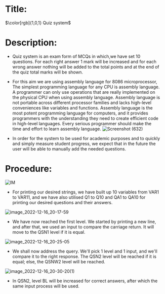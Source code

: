# Title:
$\color[rgb]{1,0,1} Quiz system$

# Description:
* Quiz system is an exam form of MCQs in which,we have set 10 questions.
 For each right answer 1 mark will be increased and for each 
wrong answer nothing will be added to the total points 
and at the end of the quiz total marks will be shown.

* For this aim we are using assembly language for 8086 microprocessor,
The simplest programming language for any CPU is assembly language.
A programmer can only use operations that are really implemented on
the physical CPU when using assembly language. Assembly language is
not portable across different processor families and lacks high-level 
conveniences like variables and functions. Assembly language is the most
potent programming language for computers, and it provides programmers
with the understanding they need to create efficient code in high-level languages.
Every serious programmer should make the time and effort to learn assembly language.
![Screenshot (632)](https://user-images.githubusercontent.com/66069469/208203386-e736ee6b-f66f-4d94-9c28-57b84b3c3027.png)
* In order for the system to be used for academic purposes and to quickly and simply
measure student progress, we expect that in the future the user will be able to manually
add the needed questions.
# Procedure:
![IM](https://user-images.githubusercontent.com/66069469/208192747-ca146169-32a9-49f0-8a36-5416b2297a38.png)

* For printing our desired strings, we have built up 10 variables from VAR1 to VAR11, and we have also utilised Q1 to Q10 and QA1 to QA10 for printing our desired questions and their answers.

![image_2022-12-16_20-17-59](https://user-images.githubusercontent.com/66069469/208192944-0a9204f4-b96f-4731-8321-889466fd1274.png)

* We have now reached the first level. We started by printing a new line, and after that, we used an input to compare the carriage return. It will move to the QSN1 level if it is equal.


![image_2022-12-16_20-25-05](https://user-images.githubusercontent.com/119314929/208194098-bb994d3e-dabd-4560-bcb8-6ecc4219ee0a.png)

* We shall now address the query. We'll pick 1 level and 1 input, and we'll compare it to the right response. The QSN2 level will be reached if it is equal; else, the QSNW2 level will be reached.

![image_2022-12-16_20-30-20(1)](https://user-images.githubusercontent.com/119314929/208196213-92a29f59-5a51-4c32-8774-5d8910b53bd4.png)


* In QSN2, level BL will be increased for correct answers, after which the same input process will be used.
